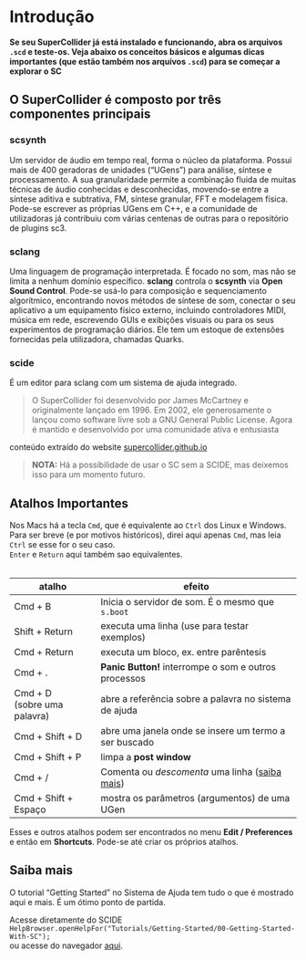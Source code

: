# Introdução
**Se seu SuperCollider já está instalado e funcionando, abra os arquivos `.scd` e teste-os. Veja abaixo os conceitos básicos e algumas dicas importantes (que estão também nos arquivos `.scd`) para se começar a explorar o SC**

## O SuperCollider é composto por três componentes principais

### scsynth

Um servidor de áudio em tempo real, forma o núcleo da plataforma. Possui mais de 400 geradoras de unidades (“UGens”) para análise, síntese e processamento. A sua granularidade permite a combinação fluida de muitas técnicas de áudio conhecidas e desconhecidas, movendo-se entre a síntese aditiva e subtrativa, FM, síntese granular, FFT e modelagem física. Pode-se escrever as próprias UGens em C++, e a comunidade de utilizadoras já contribuiu com várias centenas de outras para o repositório de plugins sc3.

### sclang

Uma linguagem de programação interpretada. É focado no som, mas não se limita a nenhum domínio específico. **sclang** controla o **scsynth** via **Open Sound Control**. Pode-se usá-lo para composição e sequenciamento algorítmico, encontrando novos métodos de síntese de som, conectar o seu aplicativo a um equipamento físico externo, incluindo controladores MIDI, música em rede, escrevendo GUIs e exibições visuais ou para os seus experimentos de programação diários. Ele tem um estoque de extensões fornecidas pela utilizadora, chamadas Quarks.

### scide

É um editor para sclang com um sistema de ajuda integrado.

> O SuperCollider foi desenvolvido por James McCartney e originalmente lançado em 1996. Em 2002, ele generosamente o lançou como software livre sob a GNU General Public License. Agora é mantido e desenvolvido por uma comunidade ativa e entusiasta

conteúdo extraído do website [supercollider.github.io](https://supercollider.github.io/)

> **NOTA:** Há a possibilidade de usar o SC sem a SCIDE, mas deixemos isso para um momento futuro.

## Atalhos Importantes

Nos Macs há a tecla `Cmd`, que é equivalente ao `Ctrl` dos Linux e Windows. Para ser breve (e por motivos históricos), direi aqui apenas `Cmd`, mas leia `Ctrl` se esse for o seu caso. <br/>
`Enter` e `Return` aqui também sao equivalentes.<br/><br/>


|      atalho     |                           efeito                          |
|-----------------|-----------------------------------------------------------|
| Cmd + B         |     Inicia o servidor de som. É o mesmo que `s.boot`      |
|  Shift + Return |        executa uma linha (use para testar exemplos)       |
|   Cmd + Return  |          executa um bloco, ex. entre parêntesis           |
|     Cmd + .     |   **Panic Button!** interrompe o som e outros processos   |
| Cmd + D <br/>(sobre uma palavra) | abre a referência sobre a palavra no sistema de ajuda |
| Cmd + Shift + D |   abre uma janela onde se insere um termo a ser buscado   |
| Cmd + Shift + P |                  limpa a **post window**                  |
|  Cmd + /  |Comenta ou *descomenta* uma linha ([saiba mais](./1a_introducao.scd))|
| Cmd + Shift + Espaço |     mostra os parâmetros (argumentos) de uma UGen    |

Esses e outros atalhos podem ser encontrados no menu **Edit / Preferences** e então em **Shortcuts**. Pode-se até criar os próprios atalhos.

## Saiba mais

O tutorial “Getting Started” no Sistema de Ajuda tem tudo o que é mostrado aqui e mais. É um ótimo ponto de partida.

Acesse diretamente do SCIDE <br/>
`HelpBrowser.openHelpFor("Tutorials/Getting-Started/00-Getting-Started-With-SC");` <br/>
ou acesse do navegador [aqui](https://doc.sccode.org/Tutorials/Getting-Started/00-Getting-Started-With-SC.html).